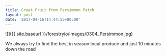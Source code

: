```yaml
---
title: Great Fruit from Persimmon Patch
layout: post
date: '2017-04-16T14:44:55+00:00'
---
```

![]({{ site.baseurl }}/forestryio/images/0304_Persimmon.jpg)

We always try to find the best in season local produce and just 10 minutes down the road <!--more-->